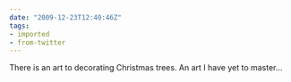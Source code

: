```yaml
---
date: "2009-12-23T12:40:46Z"
tags:
- imported
- from-twitter
---
```

There is an art to decorating Christmas trees. An art I have yet to master…
